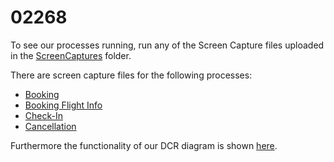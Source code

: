 # 02268

To see our processes running, run any of the Screen Capture files uploaded in the [ScreenCaptures](ScreenCaptures) folder.

There are screen capture files for the following processes:
* [Booking](ScreenCaptures/BookingSC.mp4)
* [Booking Flight Info](ScreenCaptures/BookingFlightInfoSC.mp4)
* [Check-In](ScreenCaptures/checkin.mp4)
* [Cancellation](ScreenCaptures/CancellationSC.m4v)

Furthermore the functionality of our DCR diagram is shown [here](OnBoardFlightServices/On-boardFlightServicesSimulationTest.mp4).